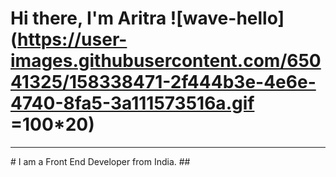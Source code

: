 # Hi there, I'm Aritra ![wave-hello](https://user-images.githubusercontent.com/65041325/158338471-2f444b3e-4e6e-4740-8fa5-3a111573516a.gif =100*20)

<hr />
# I am a Front End Developer from India.
## 


<!--
**aritr84/aritr84** is a ✨ _special_ ✨ repository because its `README.md` (this file) appears on your GitHub profile.

Here are some ideas to get you started:

- 🔭 I’m currently working on ...
- 🌱 I’m currently learning ...
- 👯 I’m looking to collaborate on ...
- 🤔 I’m looking for help with ...
- 💬 Ask me about ...
- 📫 How to reach me: ...
- 😄 Pronouns: ...
- ⚡ Fun fact: ...
-->
